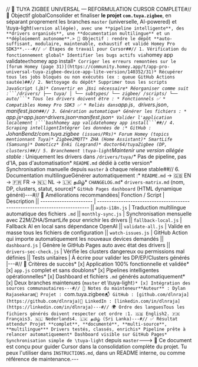 // 🚀 TUYA ZIGBEE UNIVERSAL — REFORMULATION CURSOR COMPLETE#// 🧭 Objectif globalConsolider et finaliser **le projet `com.tuya.zigbee`**, en séparant proprement les branches `master` (universelle, AI-powered) et \tuya-light` (version allégée), avec une **pipeline intelligente**, des **drivers organisés**, une **documentation multilingue** et un **déploiement autonome**.> 🎯 Objectif : rendre le dépôt **auto-suffisant, modulaire, maintenable, exhaustif et validé Homey Pro SDK3**.---#// ✅ Étapes de travail pour Cursor##// 1. Vérification du fonctionnement global* Identifier les bugs actifs via `homey app validate` et `homey app install`* Corriger les erreurs remontées sur le [forum Homey (page 31)](https://community.homey.app/t/app-pro-universal-tuya-zigbee-device-app-lite-version/140352/31)* Récupérer tous les jobs bloqués ou non exécutés (ex : queue GitHub Actions sautée)##// 2. Nettoyage du dépôt* Supprimer tous les scripts JavaScript (`*.js`)* Convertir en `.js` si nécessaire* Réorganiser comme suit :```/drivers/ ├── tuya/ │ └── subtypes/ └── zigbee/ /scripts/ └── auto/```* Tous les drivers doivent être : * Fonctionnels ✅ * Compatibles Homey Pro SDK3 ✅ * Reliés dans `app.js`, `drivers.json`, `manifest.json`##// 3. Génération automatique* Générer les fichiers : * `app.js` * `app.json` * `drivers.json` * `manifest.json`* Valider l'application localement :```bashhomey app validatehomey app install```##// 4. Scraping intelligentIntégrer les données de :* GitHub : `JohanBendz/com.tuya.zigbee` (issues/PRs)* Forum Homey (topics mentionnant Tuya)* Zigbee2MQTT* ZHA (Home Assistant)* SmartLife (Samsung)* Domoticz* Enki (Legrand)* doctor64/tuyaZigbee (DP, clusters)##// 5. Branchement \tuya-light`Maintenir une version allégée stable :* Uniquement les drivers dans `/drivers/tuya/`* Pas de pipeline, pas d'IA, pas d'automatisation* `README.md` dédié à cette version* Synchronisation manuelle depuis `master` à chaque release stable##// 6. Documentation multilingueGénérer automatiquement :* `README.md` → 🇬🇧 EN → 🇫🇷 FR → 🇳🇱 NL → 🇱🇰 தமிழ்* `CHANGELOG.md`* `drivers-matrix.md` (nom, DP, clusters, statut, source)* `GitHub Pages dashboard` (HTML dynamique généré)---#// 🔧 Améliorations recommandées| Fonction / Script | Description || ---------------------- | -------------------------------------------------------------------------- || `auto-i18n.js` | Traduction multilingue automatique des fichiers `.md` || `monthly-sync.js` | Synchronisation mensuelle avec Z2M/ZHA/SmartLife pour enrichir les drivers || `fallback-local.js` | Fallback AI en local sans dépendance OpenAI || `validate-all.js` | Valide en masse tous les fichiers de configuration || `watch-issues.js` | GitHub Action qui importe automatiquement les nouveaux devices demandés || `dashboard.js` | Génère le GitHub Pages auto avec état des drivers || `drivers-sec-check.js` | Vérifie les clusters dangereux ou permissions mal définies || Tests unitaires | À écrire pour valider les DP/EP/Clusters générés |---#// 📌 Critères de succès* [x] Application 100% fonctionnelle et validée* [x] `app.js` complet et sans doublons* [x] Pipelines intelligentes opérationnelles* [x] Dashboard et fichiers `.md` générés automatiquement* [x] Deux branches maintenues (`master` et \tuya-light`)* [x] Intégration des sources communautaires---#// 🧠 Notes du mainteneur**Auteur** : Dylan Rajasekaram📍 Projet : `com.tuya.zigbee`📬 GitHub : [github.com/dlnraja](https://github.com/dlnraja)🔗 LinkedIn : [linkedin.com/in/dlnraja](https://linkedin.com/in/dlnraja)---#// 🌍 Ordre des languesTous les fichiers générés doivent respecter cet ordre :1. 🇬🇧 English2. 🇫🇷 Français3. 🇳🇱 Nederlands4. 🇱🇰 தமிழ் (Sri Lanka)---#// ✅ Résultat attendu* Projet **complet**, **documenté**, **multi-source**, **multilingue*** Drivers testés, classés, enrichis* Pipeline prête à relancer automatiquement* Dashboard visible sur GitHub Pages* Synchronisation simple de \tuya-light` depuis `master`---> 🔁 Ce document est conçu pour guider Cursor dans la consolidation complète du projet. Tu peux l'utiliser dans `INSTRUCTIONS.md`, dans un README interne, ou comme référence de maintenance.--- 